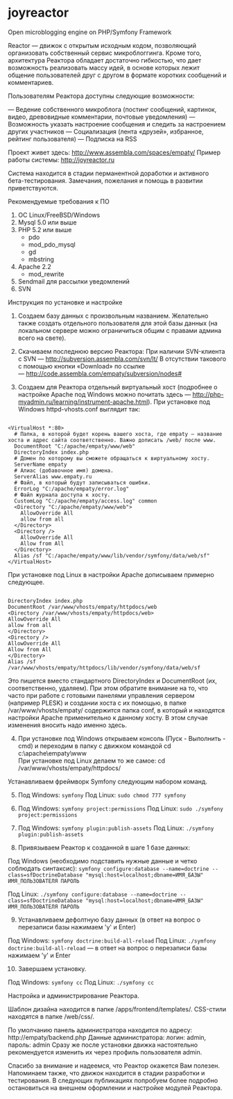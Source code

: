 joyreactor
==========

Open microblogging engine on PHP/Symfony Framework


Reactor — движок с открытым исходным кодом, позволяющий организовать собственный сервис микроблоггинга. Кроме того, архитектура Реактора обладает достаточно гибкостью, что дает возможность реализовать массу идей, в основе которых лежит общение пользователей друг с другом в формате коротких сообщений и комментариев.

Пользователям Реактора доступны следующие возможности:

— Ведение собственного микроблога (постинг сообщений, картинок, видео, древовидные комментарии, почтовые уведомления)
— Возможность указать настроение сообщения и следить за настроением других участников
— Социализация (лента «друзей», избранное, рейтинг пользователя)
— Подписка на RSS

Проект живет здесь: http://www.assembla.com/spaces/empaty/
Пример работы системы: http://joyreactor.ru

Система находится в стадии перманентной доработки и активного бета-тестирования. Замечания, пожелания и помощь в развитии приветствуются.


Рекомендуемые требования к ПО

1. ОС Linux/FreeBSD/Windows
2. Mysql 5.0 или выше
3. PHP 5.2 или выше
    * pdo
    * mod_pdo_mysql
    * gd
    * mbstring
4. Apache 2.2
    * mod_rewrite
5. Sendmail для рассылки уведомлений
6. SVN


Инструкция по установке и настройке

1. Создаем базу данных с произвольным названием. Желательно также создать отдельного пользователя для этой базы данных (на локальном сервере можно ограничиться общим с правами админа всего на свете).

2. Скачиваем последнюю версию Реактора:
При наличии SVN-клиента с SVN — http://subversion.assembla.com/svn/lt/ 
В отсутствии такового с помощью кнопки «Download» по ссылке — http://code.assembla.com/empaty/subversion/nodes#

3. Создаем для Реактора отдельный виртуальный хост (подробнее о настройке Apache под Windows можно почитать здесь — http://php-myadmin.ru/learning/instrument-apache.html). При установке под Windows httpd-vhosts.conf выглядит так:

```

<VirtualHost *:80>
  # Папка, в которой будет корень вашего хоста, где empaty — название хоста и адрес сайта соответственно. Важно дописать /web/ после www.
  DocumentRoot "C:/apache/empaty/www/web"
  DirectoryIndex index.php
  # Домен по которому вы сможете обращаться к виртуальному хосту.
  ServerName empaty
  # Алиас (добавочное имя) домена.
  ServerAlias www.empaty.ru
  # Файл, в который будут записываться ошибки.
  ErrorLog "C:/apache/empaty/error.log"
  # Файл журнала доступа к хосту.
  CustomLog "C:/apache/empaty/access.log" common
  <Directory "C:/apache/empaty/www/web">
    AllowOverride All
    allow from all
  </Directory>
  <Directory />
    AllowOverride All
    Allow from All
  </Directory>
  Alias /sf "C:/apache/empaty/www/lib/vendor/symfony/data/web/sf"
</VirtualHost>
```

При установке под Linux в настройки Apache дописываем примерно следующее.

```

DirectoryIndex index.php
DocumentRoot /var/www/vhosts/empaty/httpdocs/web
<Directory /var/www/vhosts/empaty/httpdocs/web>
AllowOverride All
allow from all
</Directory>
<Directory />
AllowOverride All
Allow from All
</Directory>
Alias /sf /var/www/vhosts/empaty/httpdocs/lib/vendor/symfony/data/web/sf
```

Это пишется вместо стандартного DirectoryIndex и DocumentRoot (их, соответственно, удаляем). При этом обратите внимание на то, что часто при работе с готовыми панелями управления сервером (например PLESK) и создании хоста с их помощью, в папке /var/www/vhosts/empaty/ содержится папка conf, в который и находятся настройки Apache применительно к данному хосту. В этом случае изменения вносить надо именно здесь.

4. При установке под Windows открываем консоль (Пуск - Выполнить - cmd) и переходим в папку с движком командой cd c:\apache\empaty\www\
При установке под Linux делаем то же самое: cd /var/www/vhosts/empaty/httpdocs/

Устанавливаем фреймворк Symfony следующим набором команд.

5. Под Windows: `symfony`
Под Linux: `sudo chmod 777 symfony`

6. Под Windows: `symfony project:permissions`
Под Linux: `sudo ./symfony project:permissions`

7. Под Windows: `symfony plugin:publish-assets`
Под Linux: `./symfony plugin:publish-assets`

8. Привязываем Реактор к созданной в шаге 1 базе данных: 

Под Windows (необходимо подставить нужные данные и четко соблюдать синтаксис): `symfony configure:database --name=doctrine --class=sfDoctrineDatabase "mysql:host=localhost;dbname=ИМЯ_БАЗЫ" ИМЯ_ПОЛЬЗОВАТЕЛЯ ПАРОЛЬ`

Под Linux: `./symfony configure:database --name=doctrine --class=sfDoctrineDatabase "mysql:host=localhost;dbname=ИМЯ_БАЗЫ" ИМЯ_ПОЛЬЗОВАТЕЛЯ ПАРОЛЬ`

9. Устанавливаем дефолтную базу данных (в ответ на вопрос о перезаписи базы нажимаем 'y' и Enter)

Под Windows: `symfony doctrine:build-all-reload`
Под Linux: `./symfony doctrine:build-all-reload` — в ответ на вопрос о перезаписи базы нажимаем 'y' и Enter

10. Завершаем установку.

Под Windows: `symfony cc`
Под Linux: `./symfony cc`


Настройка и администрирование Реактора.

Шаблон дизайна находится в папке /apps/frontend/templates/.
CSS-стили находятся в папке /web/css/.

По умолчанию панель администратора находится по адресу: http://empaty/backend.php
Данные администратора: логин: admin, пароль: admin
Сразу же после установки движка настоятельно рекомендуется изменить их через профиль пользователя admin.


Спасибо за внимание и надеемся, что Реактор окажется Вам полезен. 
Напоминаем также, что движок находится в стадии разработки и тестирования. В следующих публикациях попробуем более подробно остановиться на внешнем оформлении и настройке модулей Реактора.
